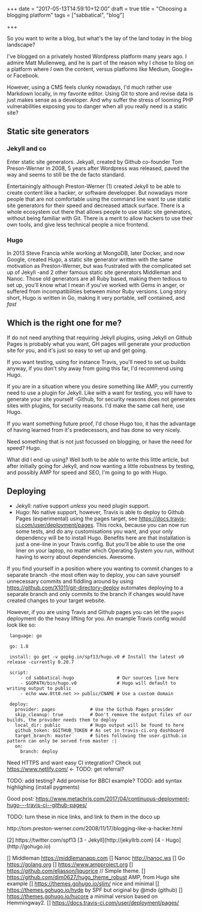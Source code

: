 +++
date = "2017-05-13T14:59:10+12:00"
draft = true
title = "Choosing a blogging platform"
tags = ["sabbatical", "blog"]

+++

So you want to write a blog, but what's the lay of the land today in the blog
landscape?

I've blogged on a privately hosted Wordpress platform many years ago. I admire
Matt Mullenweg, and he is part of the reason why I chose to blog on a platform
where *I* own the content, versus platforms like Medium, Google+ or Facebook.

However, using a CMS feels clunky nowadays, I'd much rather use Markdown
locally, in my favorite editor. Using Git to store and revise data is
just makes sense as a developer. And why suffer the stress of looming
PHP vulnerabilities exposing you to danger when all you really need is a static
site?

## Static site generators
### Jekyll and co
Enter static site generators. Jekyall, created by Github co-founder Tom Preson-Werner
in 2008, 5 years after Wordpress was released, paved the way and seems to still be
the de facto standard. 

Entertainingly although Preston-Werner (1) created Jekyll to be able to create
content like a hacker, or software developper. But nowadays more people that are 
not comfortable using the command line want to use static site generators for
their speed and decreased attack surface. There is a whole ecosystem out there
that allows people to use static site generators, without being familiar with
Git. There is a merit to allow hackers to use their own tools, and give less
technical people a nice frontend.

### Hugo
In 2013 Steve Francia while working at MongoDB, later Docker, and now Google,
created Hugo, a static site generator written with the same motivation as
Preston-Werner, but was frustrated with the complicated set up of Jekyll -and
2 other famous static site generators Middleman and Nanoc. Those old generators
are all Ruby based, making them tedious to set up, you'll know what I mean 
if you've worked with Gems in anger, or suffered from incompatibilities between
minor Ruby versions. Long story short, Hugo is written in Go, making it very
portable, self contained, and *fast*

## Which is the right one for me?
If do not need anything that requiring Jekyll plugins, using Jekyll on Github
Pages is probably what you want, GH pages will generate your production site
for you, and it's just so easy to set up and get going.

If you want testing, using for instance Travis, you'll need to set up builds
anyway, if you don't shy away from going this far, I'd recommend using Hugo.

If you are in a situation where you desire something like AMP, you currently
need to use a plugin for Jekyll. Like with a want for testing, you will
have to generate your site yourself -Github, for security reasons does not
generates sites with plugins, for security reasons. I'd make the same call
here, use Hugo.

If you want something future proof, I'd chose Hugo too, it has the advantage
of having learned from it's predecessors, and has done so very nicely.

Need something that is not just focussed on blogging, or have the need for speed?
Hugo.

What did I end up using? Well both to be able to write this little article,
but after initially going for Jekyll, and now wanting a little robustness
by testing, and possibly AMP for speed and SEO, I'm going to go with Hugo.

## Deploying

* Jekyll: native support _unless_ you need plugin support.
* Hugo: No native support, however, Travis is able to deploy to Github Pages (experimental) using the pages
 target, see https://docs.travis-ci.com/user/deployment/pages. This rocks,
 because you can now run some tests, and do any customisations you want, and your
  only dependency will be to install Hugo. Benefits here are that installation is just a
  one-line in your Travis config. But you'll be able to use the one liner on your laptop,
   no matter which Operating System you run, without having to worry about dependencies. Awesome.

If you find yourself in a position where you wanting to commit changes to a separate branch -the most often way
to deploy, you can save yourself unnecessary commits and fiddling around by using  https://github.com/X1011/git-directory-deploy automates deploying to a separate
branch and only commits to the branch if changes would have created changes to your target website.

However, if you are using Travis and Github pages you can let the `pages` deployment do the heavy lifting
 for you. An example Travis config would look like so:

```
 language: go

 go: 1.8

 install: go get -v gopkg.in/spf13/hugo.v0 # Install the latest v0 release -currently 0.20.7

 script:
     - cd sabbatical-hugo                # Our sources live here
     - $GOPATH/bin/hugo.v0               # Hugo will default to writing output to public
     - echo www.0tt0.net >> public/CNAME # Use a custom domain

 deploy:
   provider: pages             # Use the Github Pages provider
   skip_cleanup: true          # Don't remove the output files of our builds, the provider needs them to deploy
   local_dir: public           # Hugo output will be found to here
   github_token: $GITHUB_TOKEN # As set in travis-ci.org dashboard
   target_branch: master       # Sites following the user.github.io pattern can only be served from master :|
   on:
     branch: deploy

```


Need HTTPS and want easy CI integration? Check out https://www.netlify.com/ <- TODO: get referral?

TODO: add testing? Add promise for BBCI example?
TODO: add syntax highlighing (install pygments)

Good post: https://www.metachris.com/2017/04/continuous-deployment-hugo---travis-ci--github-pages/

TODO: turn these in nice links, and link to them in the doco up
<p id=1> http://tom.preston-werner.com/2008/11/17/blogging-like-a-hacker.html </p>
[2] https://twitter.com/spf13
[3 - Jekyll](http://jekyllrb.com)
[4 - Hugo](http://gohugo.io)

[] Middleman https://middlemanapp.com
[] Nanoc http://nanoc.ws
[] Go https://golang.org
[] https://www.ampproject.org
[] https://github.com/eliasson/liquorice // Simple theme.
[] https://github.com/dim0627/hugo_theme_robust AMP, from Hugo site example
[] https://themes.gohugo.io/slim/ nice and minimal
[] https://themes.gohugo.io/hyde by SPF but original by @mdo (github)
[] https://themes.gohugo.io/hucore a minimal version based on Hemmingway2.
[] https://docs.travis-ci.com/user/deployment/pages/